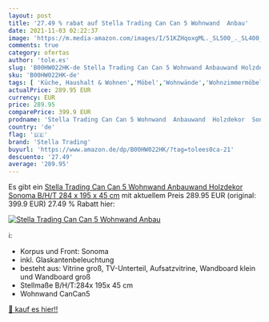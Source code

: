 ```yaml
---
layout: post
title: '27.49 % rabat auf Stella Trading Can Can 5 Wohnwand  Anbau'
date: 2021-11-03 02:22:37
image: 'https://m.media-amazon.com/images/I/51KZHqoxgML._SL500_._SL400_.jpg'
comments: true
category: ofertas
author: 'tole.es'
slug: 'B00HW022HK-de Stella Trading Can Can 5 Wohnwand Anbauwand Holzdekor...'
sku: 'B00HW022HK-de'
tags: [ 'Küche, Haushalt & Wohnen','Möbel','Wohnwände','Wohnzimmermöbel','stella trading', ]
actualPrice: 289.95 EUR
currency: EUR
price: 289.95
comparePrice: 399.9 EUR
prodname: 'Stella Trading Can Can 5 Wohnwand  Anbauwand  Holzdekor  Sonoma   B/H/T  284 x 195 x 45 cm'
country: 'de'
flag: '🇩🇪'
brand: 'Stella Trading'
buyurl: 'https://www.amazon.de/dp/B00HW022HK/?tag=tolees0ca-21'
descuento: '27.49'
average: '289.95'
---
```


Es gibt ein [Stella Trading Can Can 5 Wohnwand  Anbauwand  Holzdekor  Sonoma   B/H/T  284 x 195 x 45 cm](https://www.amazon.de/dp/B00HW022HK/?tag=tolees0ca-21) mit aktuellem Preis 289.95 EUR (original: 399.9 EUR) 27.49 % Rabatt hier:

[![Stella Trading Can Can 5 Wohnwand  Anbau](https://m.media-amazon.com/images/I/51KZHqoxgML._SL500_._SL400_.jpg)](https://www.amazon.de/dp/B00HW022HK/?tag=tolees0ca-21)

ℹ️:

- Korpus und Front: Sonoma
- inkl. Glaskantenbeleuchtung
- besteht aus: Vitrine groß, TV-Unterteil, Aufsatzvitrine, Wandboard klein und Wandboard groß
- Stellmaße B/H/T:284x 195x 45 cm
- Wohnwand CanCan5

[🛒 kauf es hier!!](https://www.amazon.de/dp/B00HW022HK/?tag=tolees0ca-21)
